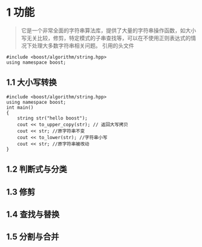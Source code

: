 # 1 功能
> 它是一个非常全面的字符串算法库，提供了大量的字符串操作函数，如大小写无关比较，修剪，特定模式的子串查找等，可以在不使用正则表达式的情况下处理大多数字符串相关问题。
> 引用的头文件
```
#include <boost/algorithm/string.hpp>
using namespace boost;
```

## 1.1 大小写转换

```
#include <boost/algorithm/string.hpp>
using namespace boost;
int main()
{
    string str("hello boost");
    cout << to_upper_copy(str); // 返回大写拷贝
    cout << str; //原字符串不变
    cout << to_lower(str); //字符串小写
    cout << str; //原字符串被改动
}
```

## 1.2 判断式与分类
## 1.3 修剪
## 1.4 查找与替换
## 1.5 分割与合并